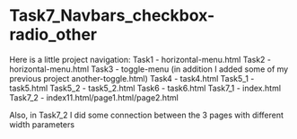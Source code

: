 # Task7_Navbars_checkbox-radio_other

Here is a little project navigation:
Task1 - horizontal-menu.html
Task2 - horizontal-menu.html
Task3 - toggle-menu (in addition I added some of my previous project another-toggle.html)
Task4 - task4.html
Task5_1 - task5.html
Task5_2 - task5_2.html
Task6 - task6.html
Task7_1 - index.html
Task7_2 - index11.html/page1.html/page2.html

Also, in Task7_2 I did some connection between the 3 pages with different width parameters
